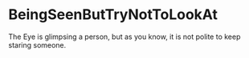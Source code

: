 # BeingSeenButTryNotToLookAt
The Eye is glimpsing a person, but as you know, it is not polite to keep staring someone.
